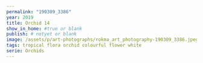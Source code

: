 ```yaml
---
permalink: "190309_3386"
year: 2019
title: Orchid 14
show_in_home: #true or blank
publish: # notyet or blank
image: /assets/p/art-photographs/rokma_art_photography-190309_3386.jpeg
tags: tropical flora orchid colourful flower white
serie: Orchids
---
```

